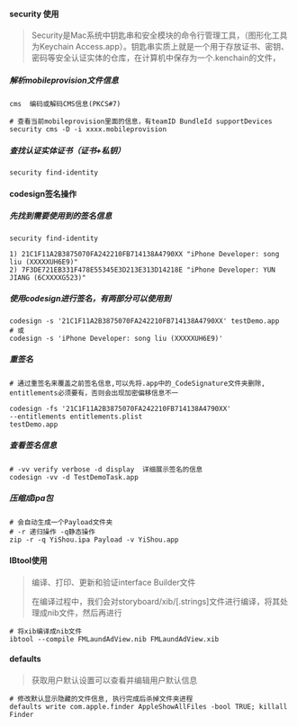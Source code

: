 #### security 使用

> Security是Mac系统中钥匙串和安全模块的命令行管理工具，（图形化工具为Keychain Access.app）。钥匙串实质上就是一个用于存放证书、密钥、密码等安全认证实体的仓库，在计算机中保存为一个.kenchain的文件，



##### 解析mobileprovision文件信息

```
cms  编码或解码CMS信息(PKCS#7)

# 查看当前mobileprovision里面的信息，有teamID BundleId supportDevices
security cms -D -i xxxx.mobileprovision
```



##### 查找认证实体证书（证书+私钥）

```
security find-identity
```



#### codesign签名操作

##### 先找到需要使用到的签名信息

```
security find-identity

1) 21C1F11A2B3875070FA242210FB714138A4790XX "iPhone Developer: song liu (XXXXXUH6E9)"
2) 7F3DE721EB331F478E55345E3D213E313D14218E "iPhone Developer: YUN JIANG (6CXXXXG523)"
```

##### 使用codesign进行签名，有两部分可以使用到 

```
codesign -s '21C1F11A2B3875070FA242210FB714138A4790XX' testDemo.app
# 或
codesign -s 'iPhone Developer: song liu (XXXXXUH6E9)'
```

##### 重签名 

```
# 通过重签名来覆盖之前签名信息,可以先将.app中的_CodeSignature文件夹删除, entitlements必须要有，否则会出现加密偏移信息不一

codesign -fs '21C1F11A2B3875070FA242210FB714138A4790XX' 
--entitlements entitlements.plist 
testDemo.app
```

##### 查看签名信息

```
# -vv verify verbose -d display  详细展示签名的信息
codesign -vv -d TestDemoTask.app
```

##### 压缩成ipa包

```
# 会自动生成一个Payload文件夹
# -r 递归操作 -q静态操作
zip -r -q YiShou.ipa Payload -v YiShou.app
```



#### IBtool使用

> 编译、打印、更新和验证interface Builder文件
>
> 在编译过程中，我们会对storyboard/xib/[.strings]文件进行编译，将其处理成nib文件，然后再进行

```
# 将xib编译成nib文件 
ibtool --compile FMLaundAdView.nib FMLaundAdView.xib		

```



#### defaults

> 获取用户默认设置可以查看并编辑用户默认信息

```
# 修改默认显示隐藏的文件信息, 执行完成后杀掉文件夹进程
defaults write com.apple.finder AppleShowAllFiles -bool TRUE; killall Finder

```

